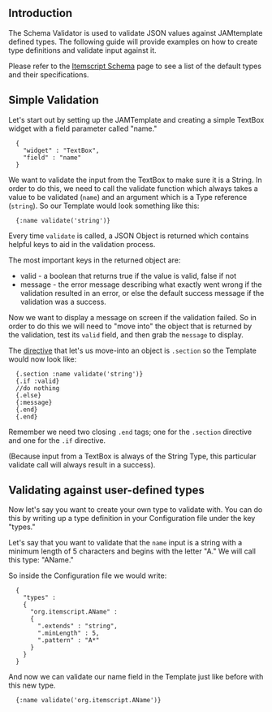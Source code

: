 ## Introduction ##

The Schema Validator is used to validate JSON values against JAMtemplate defined types.
The following guide will provide examples on how to create type definitions and validate input against it.

Please refer to the [Itemscript Schema](ItemscriptSchema.md) page to see a list of the default types and their specifications.

## Simple Validation ##
Let's start out by setting up the JAMTemplate and creating a simple TextBox widget with a field parameter called "name."

```
  {
    "widget" : "TextBox",
    "field" : "name"
  }
```

We want to validate the input from the TextBox to make sure it is a String. In order to do this, we need to call the validate function which always takes a value to be validated (`name`) and an argument which is a Type reference (`string`). So our Template would look something like this:
```
  {:name validate('string')}
```

Every time `validate` is called, a JSON Object is returned which contains helpful keys to aid in the validation process.

The most important keys in the returned object are:
  * valid - a boolean that returns true if the value is valid, false if not
  * message - the error message describing what exactly went wrong if the validation resulted in an error, or else the default success message if the validation was a success.

Now we want to display a message on screen if the validation failed.
So in order to do this we will need to "move into" the object that is returned by the validation, test its `valid` field, and then grab the `message` to display.

The [directive](http://code.google.com/p/itemscript/wiki/JAMtemplates) that let's us move-into an object is `.section` so the Template would now look like:

```
  {.section :name validate('string')}
  {.if :valid}
  //do nothing
  {.else}
  {:message}
  {.end}
  {.end}
```

Remember we need two closing `.end` tags; one for the `.section` directive and one for the `.if` directive.

(Because input from a TextBox is always of the String Type, this particular validate call will always result in a success).

## Validating against user-defined types ##
Now let's say you want to create your own type to validate with. You can do this by writing up a type definition in your Configuration file under the key "types."

Let's say that you want to validate that the `name` input is a string with a minimum length of 5 characters and begins with the letter "A." We will call this type: "AName."

So inside the Configuration file we would write:
```
  {
    "types" :
    {
      "org.itemscript.AName" :
      {
        ".extends" : "string",
        ".minLength" : 5,
        ".pattern" : "A*"
      }
    }
  }
```

And now we can validate our name field in the Template just like before with this new type.
```
  {:name validate('org.itemscript.AName')}
```